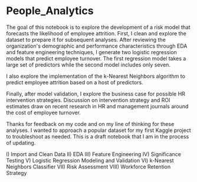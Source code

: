 # People_Analytics
The goal of this notebook is to explore the development of a risk model that forecasts the likelihood of employee attrition. First, I clean and explore the dataset to prepare it for subsequent analyses. After reviewing the organization's demographic and performance characteristics through EDA and feature engineering techniques, I generate two logistic regression models that predict employee turnover. The first regression model takes a large set of predictors while the second model includes only seven.

I also explore the implementation of the k-Nearest Neighbors algorithm to predict employee attrition based on a host of predictors.

Finally, after model validation, I explore the business case for possible HR intervention strategies. Discussion on intervention strategy and ROI estimates draw on recent research in HR and management journals around the cost of employee turnover.

Thanks for feedback on my code and on my line of thinking for these analyses. I wanted to approach a popular dataset for my first Kaggle project to troubleshoot as needed. This is a draft notebook that I am in the process of updating.

I) Import and Clean Data
II) EDA
III) Feature Engineering
IV) Significance Testing
V) Logistic Regression Modeling and Validation
VI) k-Nearest Neighbors Classifier
VII) Risk Assessment
VIII) Workforce Retention Strategy
